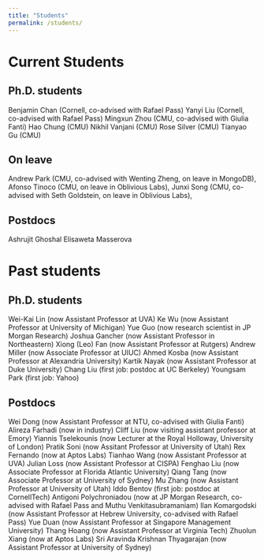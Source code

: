 ```yaml
---
title: "Students"
permalink: /students/
---
```


Current Students
======

Ph.D. students
------
Benjamin Chan (Cornell, co-advised with Rafael Pass)
Yanyi Liu (Cornell, co-advised with Rafael Pass) 
Mingxun Zhou (CMU, co-advised with Giulia Fanti)
Hao Chung (CMU) 
Nikhil Vanjani (CMU)
Rose Silver (CMU) 
Tianyao Gu (CMU)

On leave
------
Andrew Park (CMU, co-advised with Wenting Zheng, on leave in MongoDB), 
Afonso Tinoco (CMU, on leave in Oblivious Labs), 
Junxi Song (CMU, co-advised with Seth Goldstein, on leave in Oblivious Labs), 

Postdocs
------
Ashrujit Ghoshal
Elisaweta Masserova

Past students
======

Ph.D. students
------
Wei-Kai Lin  (now Assistant Professor at UVA)
Ke Wu  (now Assistant Professor at University of Michigan)
Yue Guo  (now research scientist in JP Morgan Research)
Joshua Gancher  (now Assistant Professor in Northeastern)
Xiong (Leo) Fan (now Assistant Professor at Rutgers)
Andrew Miller (now Associate Professor at UIUC)
Ahmed Kosba  (now Assistant Professor at Alexandria University)
Kartik Nayak  (now Assistant Professor at Duke University)
Chang Liu (first job: postdoc at UC Berkeley)
Youngsam Park (first job: Yahoo)

Postdocs
------
Wei Dong (now Assistant Professor at NTU, co-advised with Giulia Fanti)
Alireza Farhadi (now in industry)
Cliff Liu (now visiting assistant professor at Emory)
Yiannis Tselekounis (now Lecturer at the Royal Holloway, University of London)
Pratik Soni (now Assitant Professor at University of Utah)
Rex Fernando (now at Aptos Labs)
Tianhao Wang (now Assistant Professor at UVA)
Julian Loss (now Assistant Professor at CISPA)
Fenghao Liu (now Associate Professor at Florida Atlantic University)
Qiang Tang (now Associate Professor at University of Sydney)
Mu Zhang (now Assistant Professor at University of Utah)
Iddo Bentov (first job: postdoc at CornellTech)
Antigoni Polychroniadou  (now at JP Morgan Research, co-advised with Rafael Pass and Muthu Venkitasubramaniam)
Ilan Komargodski  (now Assistant Professor at Hebrew University, co-advised with Rafael Pass)
Yue Duan  (now Assistant Professor at Singapore Management University)
Thang Hoang   (now Assistant Professor at Virginia Tech)
Zhuolun Xiang  (now at Aptos Labs)
Sri Aravinda Krishnan Thyagarajan  (now Assistant Professor at University of Sydney)

